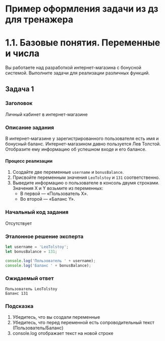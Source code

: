 # Пример оформления задачи из дз для тренажера

# 1.1. Базовые понятия. Переменные и числа

Вы работаете над разработкой интернет-магазина с бонусной системой. Выполните задачи для реализации различных функций.

## Задача 1


### Заголовок

Личный кабинет в интернет-магазине

### Описание задания

В интернет-магазине у зарегистрированного пользователя есть имя и бонусный баланс. Интернет-магазином давно пользуется Лев Толстой. Отобразите ему информацию об успешном входе и его балансе.

#### Процесс реализации

1) Создайте две переменные `username` и `bonusBalance`.
2) Присвойте переменным значения `LeoTolstoy` и `131` соответственно.
3) Выведите информацию о пользователе в консоль двумя строками. Значения X и Y возьмите из переменных:
    * В первой — «Пользователь Х».
    * Во второй — «Баланс Y».


### Начальный код задания

Отсутствует

### Эталонное решение эксперта

```js
let username = 'LeoTolstoy';
let bonusBalance = 131;

console.log('Пользователь ' + username);
console.log('Баланс ' + bonusBalance);
```

### Ожидаемый ответ

```
Пользователь LeoTolstoy
Баланс 131
```

### Подсказка

1. Убедитесь, что вы создали переменные
2. Убедитесь, что перед переменной есть сопроводительный текст (Пользователь/Баланс)
2. console.log отображает текст на новой строке
